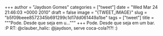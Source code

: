 
+++
author = "Jaydson Gomes"
categories = ["tweet"]
date = "Wed Mar 24 21:46:03 +0000 2010"
draft = false
image = "{TWEET_IMAGE}"
slug = "b5f09beee8572345b691299c1d17dd061449a1be"
tags = ["tweet"]
title = """Pode. Desde que seja em u..."""
+++
Pode. Desde que seja em um bar. :P RT: @clauber_halic: @jaydson, serve coca-cola?!?! :)
